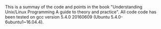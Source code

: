 This is a summay of the code and points in the book "Understanding Unix/Linux Programming A guide to theory and practice".
All code code has been tested on gcc version 5.4.0 20160609 (Ubuntu 5.4.0-6ubuntu1~16.04.4).
